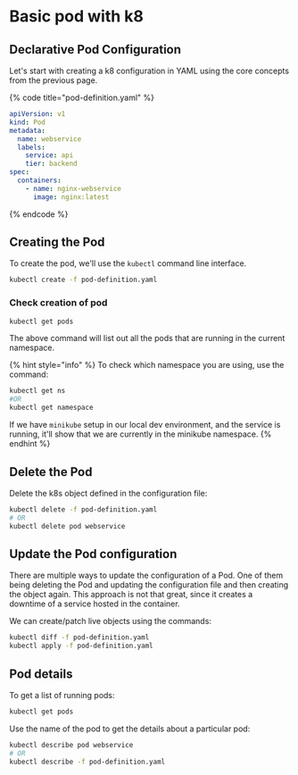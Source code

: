 # Basic pod with k8

## Declarative Pod Configuration

Let's start with creating a k8 configuration in YAML using the core concepts from the previous page.

{% code title="pod-definition.yaml" %}
```yaml
apiVersion: v1
kind: Pod
metadata:
  name: webservice
  labels:
    service: api
    tier: backend
spec:
  containers:
    - name: nginx-webservice
      image: nginx:latest
```
{% endcode %}

## Creating the Pod

To create the pod, we'll use the `kubectl` command line interface.

```bash
kubectl create -f pod-definition.yaml
```

### Check creation of pod

```bash
kubectl get pods
```

The above command will list out all the pods that are running in the current namespace.

{% hint style="info" %}
To check which namespace you are using, use the command:

```bash
kubectl get ns
#OR 
kubectl get namespace
```

If we have `minikube` setup in our local dev environment, and the service is running, it'll show that we are currently in the minikube namespace.
{% endhint %}

## Delete the Pod

Delete the k8s object defined in the configuration file:

```bash
kubectl delete -f pod-definition.yaml
# OR
kubectl delete pod webservice
```

## Update the Pod configuration

There are multiple ways to update the configuration of a Pod. One of them being deleting the Pod and updating the configuration file and then creating the object again. This approach is not that great, since it creates a downtime of a service hosted in the container.

We can create/patch live objects using the commands:

```bash
kubectl diff -f pod-definition.yaml
kubectl apply -f pod-definition.yaml
```

## Pod details

To get a list of running pods:

```bash
kubectl get pods
```

Use the name of the pod to get the details about a particular pod:

```bash
kubectl describe pod webservice
# OR
kubectl describe -f pod-definition.yaml
```
